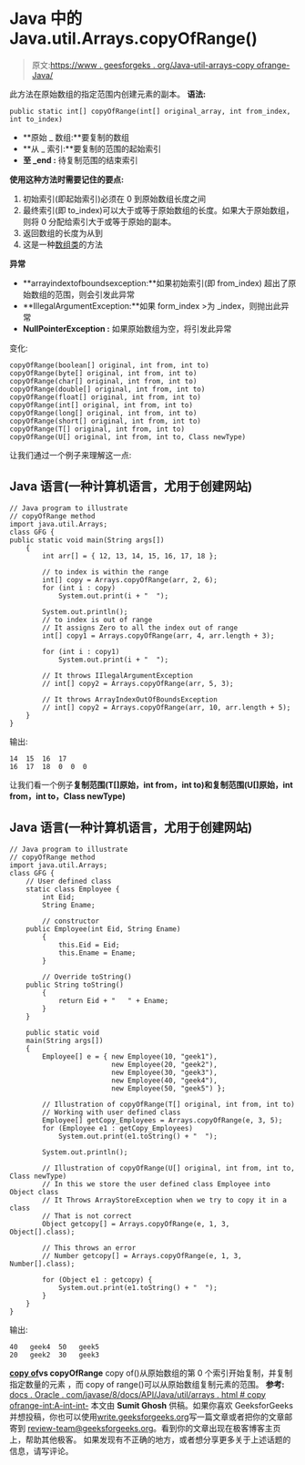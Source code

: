 # Java 中的 Java.util.Arrays.copyOfRange()

> 原文:[https://www . geesforgeks . org/Java-util-arrays-copy ofrange-Java/](https://www.geeksforgeeks.org/java-util-arrays-copyofrange-java/)

此方法在原始数组的指定范围内创建元素的副本。
**语法:**

```
public static int[] copyOfRange(int[] original_array, int from_index, int to_index) 
```

*   **原始 _ 数组:**要复制的数组
*   **从 _ 索引:**要复制的范围的起始索引
*   **至 _end :** 待复制范围的结束索引

**使用这种方法时需要记住的要点:**

1.  初始索引(即起始索引)必须在 0 到原始数组长度之间
2.  最终索引(即 to_index)可以大于或等于原始数组的长度。如果大于原始数组，则将 0 分配给索引大于或等于原始的副本。
3.  返回数组的长度为从到
4.  这是一种[数组类](https://www.geeksforgeeks.org/array-class-in-java/)的方法

**异常**

*   **arrayindextofboundsexception:**如果初始索引(即 from_index)
    超出了原始数组的范围，则会引发此异常
*   **IllegalArgumentException:**如果 form_index >为 _index，则抛出此异常
*   **NullPointerException :** 如果原始数组为空，将引发此异常

变化:

```
copyOfRange(boolean[] original, int from, int to)
copyOfRange(byte[] original, int from, int to)
copyOfRange(char[] original, int from, int to)
copyOfRange(double[] original, int from, int to)
copyOfRange(float[] original, int from, int to)
copyOfRange(int[] original, int from, int to)
copyOfRange(long[] original, int from, int to)
copyOfRange(short[] original, int from, int to)
copyOfRange(T[] original, int from, int to)
copyOfRange(U[] original, int from, int to, Class newType)
```

让我们通过一个例子来理解这一点:

## Java 语言(一种计算机语言，尤用于创建网站)

```
// Java program to illustrate
// copyOfRange method
import java.util.Arrays;
class GFG {
public static void main(String args[])
    {
        int arr[] = { 12, 13, 14, 15, 16, 17, 18 };

        // to index is within the range
        int[] copy = Arrays.copyOfRange(arr, 2, 6);
        for (int i : copy)
            System.out.print(i + "  ");

        System.out.println();
        // to index is out of range
        // It assigns Zero to all the index out of range
        int[] copy1 = Arrays.copyOfRange(arr, 4, arr.length + 3);

        for (int i : copy1)
            System.out.print(i + "  ");

        // It throws IIlegalArgumentException
        // int[] copy2 = Arrays.copyOfRange(arr, 5, 3);

        // It throws ArrayIndexOutOfBoundsException
        // int[] copy2 = Arrays.copyOfRange(arr, 10, arr.length + 5);
    }
}
```

输出:

```
14  15  16  17  
16  17  18  0  0  0  
```

让我们看一个例子**复制范围(T[]原始，int from，int to)和复制范围(U[]原始，int from，int to，Class newType)**

## Java 语言(一种计算机语言，尤用于创建网站)

```
// Java program to illustrate
// copyOfRange method
import java.util.Arrays;
class GFG {
    // User defined class
    static class Employee {
        int Eid;
        String Ename;

        // constructor
    public Employee(int Eid, String Ename)
        {
            this.Eid = Eid;
            this.Ename = Ename;
        }

        // Override toString()
    public String toString()
        {
            return Eid + "   " + Ename;
        }
    }

    public static void
    main(String args[])
    {
        Employee[] e = { new Employee(10, "geek1"),
                         new Employee(20, "geek2"),
                         new Employee(30, "geek3"),
                         new Employee(40, "geek4"),
                         new Employee(50, "geek5") };

        // Illustration of copyOfRange(T[] original, int from, int to)
        // Working with user defined class
        Employee[] getCopy_Employees = Arrays.copyOfRange(e, 3, 5);
        for (Employee e1 : getCopy_Employees)
            System.out.print(e1.toString() + "  ");

        System.out.println();

        // Illustration of copyOfRange(U[] original, int from, int to, Class newType)
        // In this we store the user defined class Employee into Object class
        // It Throws ArrayStoreException when we try to copy it in a class
        // That is not correct
        Object getcopy[] = Arrays.copyOfRange(e, 1, 3, Object[].class);

        // This throws an error
        // Number getcopy[] = Arrays.copyOfRange(e, 1, 3, Number[].class);

        for (Object e1 : getcopy) {
            System.out.print(e1.toString() + "  ");
        }
    }
}
```

输出:

```
40   geek4  50   geek5  
20   geek2  30   geek3  

```

[**copy of**](https://www.geeksforgeeks.org/java-util-arrays-copyof-java-examples/)**vs copyOfRange**
copy of()从原始数组的第 0 个索引开始复制，并复制指定数量的元素
，而 copy of range()可以从原始数组复制元素的范围。
**参考:**
[docs . Oracle . com/javase/8/docs/API/Java/util/arrays . html # copy ofrange-int:A-int-int-](https://docs.oracle.com/javase/8/docs/api/java/util/Arrays.html#copyOfRange-int:A-int-int-)
本文由 **Sumit Ghosh** 供稿。如果你喜欢 GeeksforGeeks 并想投稿，你也可以使用[write.geeksforgeeks.org](http://www.write.geeksforgeeks.org)写一篇文章或者把你的文章邮寄到 review-team@geeksforgeeks.org。看到你的文章出现在极客博客主页上，帮助其他极客。
如果发现有不正确的地方，或者想分享更多关于上述话题的信息，请写评论。